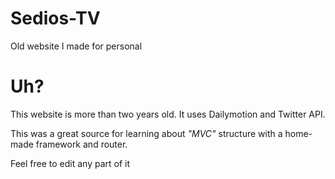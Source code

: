 # Sedios-TV
Old website I made for personal

# Uh?
This website is more than two years old. It uses Dailymotion and Twitter API.

This was a great source for learning about *"MVC"* structure with a home-made framework and router.

Feel free to edit any part of it